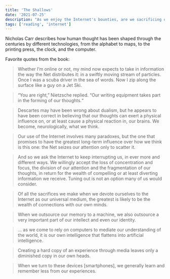 ```yaml
---
title: 'The Shallows'
date: '2021-07-25'
description: "As we enjoy the Internet's bounties, are we sacrificing our ability to read and think deeply?"
tags: ['reading', 'internet']
---
```


Nicholas Carr describes how human thought has been shaped through the centuries by different technologies, from the alphabet to maps, to the printing press, the clock, and the computer.

Favorite quotes from the book:

> Whether I’m online or not, my mind now expects to take in information the way the Net distributes it: in a swiftly moving stream of particles. Once I was a scuba driver in the sea of words. Now I zip along the surface like a guy on a Jet Ski.

> “You are right,” Nietzsche replied. “Our writing equipment takes part in the forming of our thoughts.“

> Descartes may have been wrong about dualism, but he appears to have been correct in believing that our thoughts can exert a physical influence on, or at least cause a physical reaction in, our brains. We become, neurologically, what we think.

> Our use of the Internet involves many paradoxes, but the one that promises to have the greatest long-term influence over how we think is this one: the Net seizes our attention only to scatter it.

> And so we ask the Internet to keep interrupting us, in ever more and different ways. We willingly accept the loss of concentration and focus, the division of our attention and the fragmentation of our thoughts, in return for the wealth of compelling or at least diverting information we receive. Tuning out is not an option many of us would consider.

> Of all the sacrifices we make when we devote ourselves to the Internet as our universal medium, the greatest is likely to be the wealth of connections with our own minds.

> When we outsource our memory to a machine, we also outsource a very important part of our intellect and even our identity.

> … as we come to rely on computers to mediate our understanding of the world, it is our own intelligence that flattens into artificial intelligence.

> Creating a hard copy of an experience through media leaves only a diminished copy in our own heads.

> When we turn to these devices [smartphones], we generally learn and remember less from our experiences.
